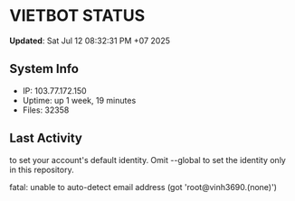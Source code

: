 # VIETBOT STATUS
**Updated**: Sat Jul 12 08:32:31 PM +07 2025

## System Info
- IP: 103.77.172.150
- Uptime: up 1 week, 19 minutes
- Files: 32358

## Last Activity

to set your account's default identity.
Omit --global to set the identity only in this repository.

fatal: unable to auto-detect email address (got 'root@vinh3690.(none)')
